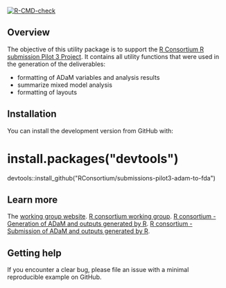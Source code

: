 <!-- badges: start -->

[![R-CMD-check](https://github.com/RConsortium/submissions-pilot3-utilities/workflows/R-CMD-check/badge.svg)](https://rconsortium.github.io/submissions-pilot3-utilities/)

<!-- badges: end -->

## Overview

The objective of this utility package is to support the [R Consortium R submission Pilot 3 Project](https://rconsortium.github.io/submissions-wg/). It contains all utility functions that were used in the generation of the deliverables:
 - formatting of ADaM variables and analysis results
 - summarize mixed model analysis
 - formatting of layouts
 
## Installation

You can install the development version from GitHub with:

# install.packages("devtools")
devtools::install_github("RConsortium/submissions-pilot3-adam-to-fda")

## Learn more

The [working group website](https://rconsortium.github.io/submissions-wg/).
[R consortium working group](https://github.com/RConsortium/).
[R consortium - Generation of ADaM and outputs generated by R](https://github.com/RConsortium/submissions-pilot3-adam/).
[R consortium - Submission of ADaM and outputs generated by R](https://github.com/RConsortium/submissions-pilot3-adam-to-fda/).

## Getting help

If you encounter a clear bug, please file an issue with a minimal reproducible example on GitHub.